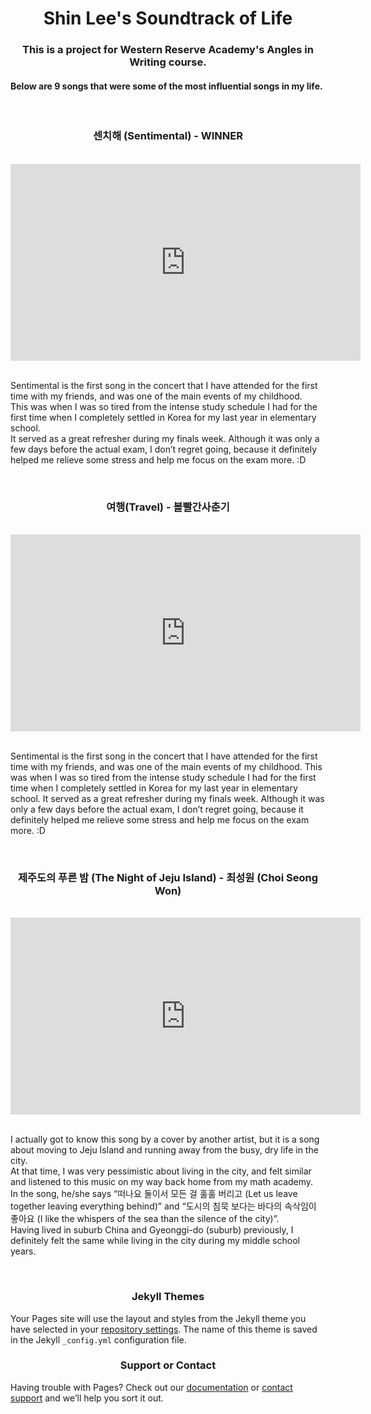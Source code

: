 <style>#sidebar{display:none}</style>
<style>#repo-owner{display:inline}</style>
<style>h1{text-align:center}</style>
<style>h2{text-align:center}</style>
<style>h3{text-align:center}</style>
<style>iframe{text-align:center}</style>

<h1> Shin Lee's Soundtrack of Life</h1>

<p><h3>This is a project for Western Reserve Academy's Angles in Writing course.<br/></h3>
<h4>Below are 9 songs that were some of the most influential songs in my life.</h4></p>

<br/>

<h3> 센치해 (Sentimental) - WINNER<br/></h3>

<br/>

<center><iframe width="560" height="315" src="https://www.youtube.com/embed/glfJfcfqBHY" title="YouTube video player" frameborder="0" allow="accelerometer; autoplay; clipboard-write; encrypted-media; gyroscope; picture-in-picture" allowfullscreen></iframe></center>

<br/>

<p>Sentimental is the first song in the concert that I have attended for the first time with my friends, and was one of the main events of my childhood.
<br/>This was when I was so tired from the intense study schedule I had for the first time when I completely settled in Korea for my last year in elementary school. 
<br/>It served as a great refresher during my finals week. Although it was only a few days before the actual exam, I don’t regret going, because it definitely helped me relieve some stress and help me focus on the exam more. :D<br/></p>

<br/>

<h3> 여행(Travel) - 볼빨간사춘기<br/></h3>

<br/>

<center><iframe width="560" height="315" src="https://www.youtube.com/embed/qKkp-47stm0" title="YouTube video player" frameborder="0" allow="accelerometer; autoplay; clipboard-write; encrypted-media; gyroscope; picture-in-picture" allowfullscreen></iframe></center>

<br/>

<p>Sentimental is the first song in the concert that I have attended for the first time with my friends, and was one of the main events of my childhood. 
This was when I was so tired from the intense study schedule I had for the first time when I completely settled in Korea for my last year in elementary school. 
It served as a great refresher during my finals week. Although it was only a few days before the actual exam, I don’t regret going, because it definitely helped me relieve some stress and help me focus on the exam more. :D<br/></p>

<br/>

<h3> 제주도의 푸른 밤 (The Night of Jeju Island) - 최성원 (Choi Seong Won) <br/></h3>

<br/>

<center><iframe width="560" height="315" src="https://www.youtube.com/embed/IePq5KpiI5A" title="YouTube video player" frameborder="0" allow="accelerometer; autoplay; clipboard-write; encrypted-media; gyroscope; picture-in-picture" allowfullscreen></iframe></center>

<br/>

<p>I actually got to know this song by a cover by another artist, but it is a song about moving to Jeju Island and running away from the busy, dry life in the city.<br/>At that time, I was very pessimistic about living in the city, and felt similar and listened to this music on my way back home from my math academy. <br/>In the song, he/she says “떠나요 둘이서 모든 걸 훌훌 버리고 (Let us leave together leaving everything behind)” and “도시의 침묵 보다는 바다의 속삭임이 좋아요 (I like the whispers of the sea than the silence of the city)”. <br/>Having lived in suburb China and Gyeonggi-do (suburb) previously, I definitely felt the same while living in the city during my middle school years.<br/></p>

<br/>




### Jekyll Themes

Your Pages site will use the layout and styles from the Jekyll theme you have selected in your [repository settings](https://github.com/dz2701/Soundtrack_of_life/settings/pages). The name of this theme is saved in the Jekyll `_config.yml` configuration file.

### Support or Contact

Having trouble with Pages? Check out our [documentation](https://docs.github.com/categories/github-pages-basics/) or [contact support](https://support.github.com/contact) and we’ll help you sort it out.

